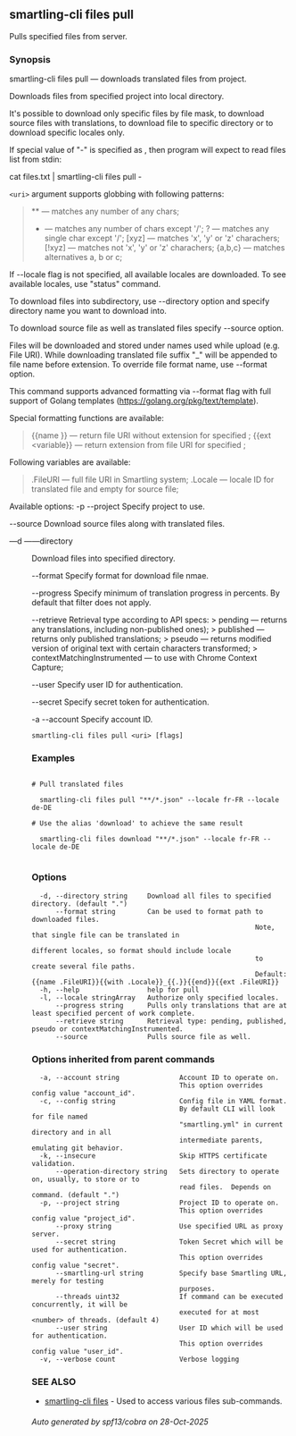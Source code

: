 ## smartling-cli files pull

Pulls specified files from server.

### Synopsis

smartling-cli files pull — downloads translated files from project.

Downloads files from specified project into local directory.

It's possible to download only specific files by file mask, to download source
files with translations, to download file to specific directory or to download
specific locales only.

If special value of "-" is specified as <uri>, then program will expect
to read files list from stdin:

  cat files.txt | smartling-cli files pull -

`<uri>` argument supports globbing with following patterns:

  > ** — matches any number of any chars;
  > *  — matches any number of chars except '/';
  > ?  — matches any single char except '/';
  > [xyz]   — matches 'x', 'y' or 'z' charachers;
  > [!xyz]  — matches not 'x', 'y' or 'z' charachers;
  > {a,b,c} — matches alternatives a, b or c; 

If --locale flag is not specified, all available locales are downloaded. To
see available locales, use "status" command.

To download files into subdirectory, use --directory option and specify
directory name you want to download into.

To download source file as well as translated files specify --source option.

Files will be downloaded and stored under names used while upload (e.g. File
URI). While downloading translated file suffix "_<locale>" will be appended to
file name before extension. To override file format name, use --format option.

This command supports advanced formatting via --format flag with full
support of Golang templates (https://golang.org/pkg/text/template).

Special formatting functions are available:

  > {{name <variable>}} — return file URI without extension for specified
    <variable>;
  > {{ext <variable}} — return extension from file URI for specified <variable>;

Following variables are available:

  > .FileURI — full file URI in Smartling system;
  > .Locale — locale ID for translated file and empty for source file;


Available options:
  -p --project <project>
    Specify project to use.

  --source
    Download source files along with translated files.

  —d ——directory <dir>
    Download files into specified directory.

  --format <format>
    Specify format for download file nmae.

  --progress <percents>
    Specify minimum of translation progress in percents.
	By default that filter does not apply.

  --retrieve <type>
    Retrieval type according to API specs:
    > pending — returns any translations, including non-published ones);
    > published — returns only published translations;
    > pseudo — returns modified version of original text with certain
               characters transformed;
    > contextMatchingInstrumented — to use with Chrome Context Capture;

  --user <user>
    Specify user ID for authentication.

  --secret <secret>
    Specify secret token for authentication.

  -a --account <account>
    Specify account ID.


```
smartling-cli files pull <uri> [flags]
```

### Examples

```

# Pull translated files

  smartling-cli files pull "**/*.json" --locale fr-FR --locale de-DE

# Use the alias 'download' to achieve the same result

  smartling-cli files download "**/*.json" --locale fr-FR --locale de-DE


```

### Options

```
  -d, --directory string     Download all files to specified directory. (default ".")
      --format string        Can be used to format path to downloaded files.
                                                        Note, that single file can be translated in
                                                        different locales, so format should include locale
                                                        to create several file paths.
                                                        Default: {{name .FileURI}}{{with .Locale}}_{{.}}{{end}}{{ext .FileURI}}
  -h, --help                 help for pull
  -l, --locale stringArray   Authorize only specified locales.
      --progress string      Pulls only translations that are at least specified percent of work complete.
      --retrieve string      Retrieval type: pending, published, pseudo or contextMatchingInstrumented.
      --source               Pulls source file as well.
```

### Options inherited from parent commands

```
  -a, --account string               Account ID to operate on.
                                     This option overrides config value "account_id".
  -c, --config string                Config file in YAML format.
                                     By default CLI will look for file named
                                     "smartling.yml" in current directory and in all
                                     intermediate parents, emulating git behavior.
  -k, --insecure                     Skip HTTPS certificate validation.
      --operation-directory string   Sets directory to operate on, usually, to store or to
                                     read files.  Depends on command. (default ".")
  -p, --project string               Project ID to operate on.
                                     This option overrides config value "project_id".
      --proxy string                 Use specified URL as proxy server.
      --secret string                Token Secret which will be used for authentication.
                                     This option overrides config value "secret".
      --smartling-url string         Specify base Smartling URL, merely for testing
                                     purposes.
      --threads uint32               If command can be executed concurrently, it will be
                                     executed for at most <number> of threads. (default 4)
      --user string                  User ID which will be used for authentication.
                                     This option overrides config value "user_id".
  -v, --verbose count                Verbose logging
```

### SEE ALSO

* [smartling-cli files](smartling-cli_files.md)	 - Used to access various files sub-commands.

###### Auto generated by spf13/cobra on 28-Oct-2025
